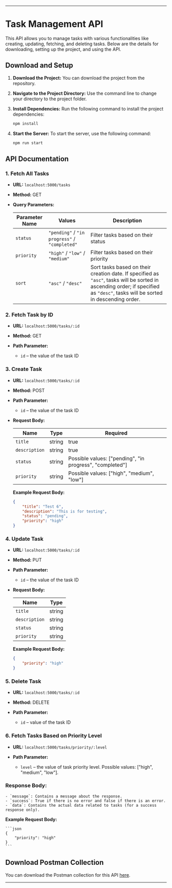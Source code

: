 
---

# Task Management API

This API allows you to manage tasks with various functionalities like creating, updating, fetching, and deleting tasks. Below are the details for downloading, setting up the project, and using the API.

## Download and Setup

1. **Download the Project:** You can download the project from the repository.
2. **Navigate to the Project Directory:** Use the command line to change your directory to the project folder.
3. **Install Dependencies:** Run the following command to install the project dependencies:

   ```bash
   npm install
   ```

4. **Start the Server:** To start the server, use the following command:

   ```bash
   npm run start
   ```

## API Documentation

### 1. Fetch All Tasks

- **URL:** `localhost:5000/tasks`
- **Method:** GET
- **Query Parameters:**

    | Parameter Name | Values                                 | Description                               |
    |----------------|----------------------------------------|-------------------------------------------|
    | `status`       | `"pending"` / `"in progress"` / `"completed"` | Filter tasks based on their status      |
    | `priority`     | `"high"` / `"low"` / `"medium"`        | Filter tasks based on their priority    |
    | `sort`         | `"asc"` / `"desc"`                     | Sort tasks based on their creation date. If specified as `"asc"`, tasks will be sorted in ascending order; if specified as `"desc"`, tasks will be sorted in descending order. |

### 2. Fetch Task by ID

- **URL:** `localhost:5000/tasks/:id`
- **Method:** GET
- **Path Parameter:**

    - `id` – the value of the task ID

### 3. Create Task

- **URL:** `localhost:5000/tasks/:id`
- **Method:** POST
- **Path Parameter:**

    - `id` – the value of the task ID
- **Request Body:**

    | Name         | Type    | Required           |
    |--------------|---------|--------------------|
    | `title`      | string  | true               |
    | `description`| string  | true               |
    | `status`     | string  | Possible values: ["pending", "in progress", "completed"] | true |
    | `priority`   | string  | Possible values: ["high", "medium", "low"]              | true |

    **Example Request Body:**

    ```json
    {
        "title": "Test 6",
        "description": "This is for testing",
        "status": "pending",
        "priority": "high"
    }
    ```

### 4. Update Task

- **URL:** `localhost:5000/tasks/:id`
- **Method:** PUT
- **Path Parameter:**

    - `id` – the value of the task ID
- **Request Body:**

    | Name         | Type    |
    |--------------|---------|
    | `title`      | string  |
    | `description`| string  |
    | `status`     | string  | Possible values: ["pending", "in progress", "completed"] |
    | `priority`   | string  | Possible values: ["high", "medium", "low"]              |

    **Example Request Body:**

    ```json
    {
        "priority": "high"
    }
    ```

### 5. Delete Task

- **URL:** `localhost:5000/tasks/:id`
- **Method:** DELETE
- **Path Parameter:**

    - `id` – value of the task ID

### 6. Fetch Tasks Based on Priority Level

- **URL:** `localhost:5000/tasks/priority/:level`
- **Path Parameter:**

    - `level` – the value of task priority level. Possible values: ["high", "medium", "low"].

### Response Body:

    - `message`: Contains a message about the response.
    - `success`: True if there is no error and false if there is an error.
    - `data`: Contains the actual data related to tasks (for a success response only).

   **Example Request Body:**

    ```json
    {
        "priority": "high"
    }
    ```

## Download Postman Collection

You can download the Postman collection for this API [here](https://drive.google.com/file/d/1bWfe-Qvw7QGvmoFO_una6hpEVhee29ck/view?usp=sharing).

---
